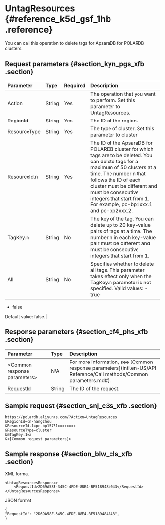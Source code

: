 # UntagResources {#reference_k5d_gsf_1hb .reference}

You can call this operation to delete tags for ApsaraDB for POLARDB clusters.

## Request parameters {#section_kyn_pgs_xfb .section}

|Parameter|Type|Required|Description|
|:--------|:---|:-------|:----------|
|Action|String|Yes|The operation that you want to perform. Set this parameter to UntagResources.|
|RegionId|String|Yes|The ID of the region.|
|ResourceType|String|Yes|The type of cluster. Set this parameter to cluster.|
|ResourceId.n|String|Yes|The ID of the ApsaraDB for POLARDB cluster for which tags are to be deleted. You can delete tags for a maximum of 50 clusters at a time. The number n that follows the ID of each cluster must be different and must be consecutive integers that start from 1. For example, pc-bp1xxx.1 and pc-bp2xxx.2.|
|TagKey.n|String|No|The key of the tag. You can delete up to 20 key-value pairs of tags at a time. The number n in each key-value pair must be different and must be consecutive integers that start from 1.|
|All|String|No|Specifies whether to delete all tags. This parameter takes effect only when the TagKey.n parameter is not specified. Valid values: -   true
-   false

 Default value: false.|

## Response parameters {#section_cf4_phs_xfb .section}

|Parameter|Type|Description|
|:--------|:---|:----------|
|<Common response parameters\>|N/A|For more information, see [Common response parameters](intl.en-US/API Reference/Call methods/Common parameters.md#).|
|RequestId|String|The ID of the request.|

## Sample request {#section_snj_c3s_xfb .section}

``` {#codeblock_3mg_je5_nle}
https://polardb.aliyuncs.com/?Action=UntagResources
&RegionId=cn-hangzhou
&ResourceId.1=pc-bp15751xxxxxxxx
&ResourceType=cluster
&&TagKey.1=a
&<[Common request parameters]>                
```

## Sample response {#section_blw_cls_xfb .section}

XML format

``` {#codeblock_ogw_dyt_ml3}
<UntagResourcesResponse>
    <RequestId>2D69A58F-345C-4FDE-88E4-BF5189484043</RequestId>
</UntagResourcesResponse>
```

JSON format

``` {#codeblock_6wd_wcz_y6s}
{ 
"RequestId": "2D69A58F-345C-4FDE-88E4-BF5189484043", 
}
```

